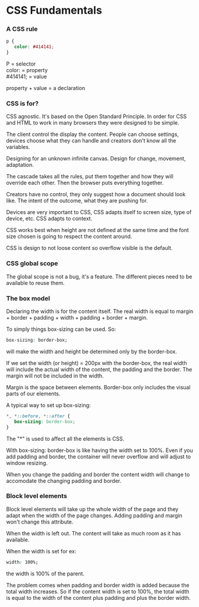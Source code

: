 # CSS Fundamentals

### A CSS rule  

```css
p {
   color: #414141;
}
```
P = selector  
color: = property  
#414141; = value  

property + value = a declaration  

### CSS is for?

CSS agnostic. It's based on the Open Standard Principle. In order for CSS and HTML to work in many browsers they were designed to be simple.  

The client control the display the content. People can choose settings, devices choose what they can handle and creators don't know all the variables. 

Designing for an unknown infinite canvas. Design for change, movement, adaptation. 

The cascade takes all the rules, put them together and how they will override each other. Then the browser puts everything together.

Creators have no control, they only suggest how a document should look like. The intent of the outcome, what they are pushing for.  

Devices are very important to CSS, CSS adapts itself to screen size, type of device, etc. CSS adapts to context.   

CSS works best when height are not defined at the same time and the font size chosen is going to respect the content around.  

CSS is design to not loose content so overflow visible is the default.  

### CSS global scope

The global scope is not a bug, it's a feature. The different pieces need to be available to reuse them.

### The box model

Declaring the width is for the content itself. The real width is equal to margin + border + padding + width + padding + border + margin.  

To simply things box-sizing can be used. So:
```css
box-sizing: border-box;
``` 
will make the width and height be determined only by the border-box.  

If we set the width (or height) = 200px with the border-box, the real width will include the actual width of the content, the padding and the border. The margin will not be included in the width.  

Margin is the space between elements. Border-box only includes the visual parts of our elements. 

A typical way to set up box-sizing:
```css
*, *::before, *::after {
   box-sizing: border-box;
}
```
The "*" is used to affect all the elements is CSS.  

With box-sizing: border-box is like having the width set to 100%. Even if you add padding and border, the container will never overflow and will adjust to window resizing. 

When you change the padding and border the content width will change to accomodate the changing padding and border.  

### Block level elements

Block level elements will take up the whole width of the page and they adapt when the width of the page changes. Adding padding and margin won't change this attribute.  

When the width is left out. The content will take as much room as it has available. 

When the width is set for ex:
```css
width: 100%;
```
the width is 100% of the parent.  

The problem comes when padding and border width is added because the total width increases. So if the content width is set to 100%, the total width is equal to the width of the content plus padding and plus the border width. 
